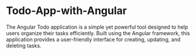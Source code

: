 # Todo-App-with-Angular
The Angular Todo application is a simple yet powerful tool designed to help users organize their tasks efficiently. Built using the Angular framework, this application provides a user-friendly interface for creating, updating, and deleting tasks.
